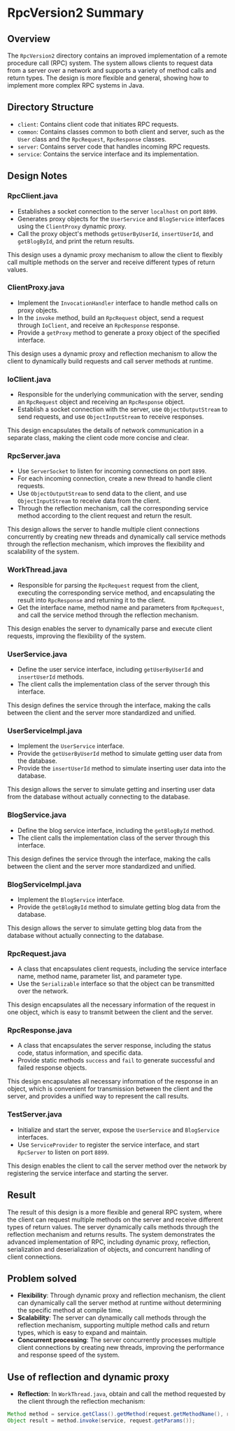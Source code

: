 # RpcVersion2 Summary

## Overview
The `RpcVersion2` directory contains an improved implementation of a remote procedure call (RPC) system. The system allows clients to request data from a server over a network and supports a variety of method calls and return types. The design is more flexible and general, showing how to implement more complex RPC systems in Java.

## Directory Structure
- `client`: Contains client code that initiates RPC requests.
- `common`: Contains classes common to both client and server, such as the `User` class and the `RpcRequest`, `RpcResponse` classes.
- `server`: Contains server code that handles incoming RPC requests.
- `service`: Contains the service interface and its implementation.

## Design Notes

### RpcClient.java
- Establishes a socket connection to the server `localhost` on port `8899`.
- Generates proxy objects for the `UserService` and `BlogService` interfaces using the `ClientProxy` dynamic proxy.
- Call the proxy object's methods `getUserByUserId`, `insertUserId`, and `getBlogById`, and print the return results.

This design uses a dynamic proxy mechanism to allow the client to flexibly call multiple methods on the server and receive different types of return values.

### ClientProxy.java
- Implement the `InvocationHandler` interface to handle method calls on proxy objects.
- In the `invoke` method, build an `RpcRequest` object, send a request through `IoClient`, and receive an `RpcResponse` response.
- Provide a `getProxy` method to generate a proxy object of the specified interface.

This design uses a dynamic proxy and reflection mechanism to allow the client to dynamically build requests and call server methods at runtime.

### IoClient.java
- Responsible for the underlying communication with the server, sending an `RpcRequest` object and receiving an `RpcResponse` object.
- Establish a socket connection with the server, use `ObjectOutputStream` to send requests, and use `ObjectInputStream` to receive responses.

This design encapsulates the details of network communication in a separate class, making the client code more concise and clear.

### RpcServer.java
- Use `ServerSocket` to listen for incoming connections on port `8899`.
- For each incoming connection, create a new thread to handle client requests.
- Use `ObjectOutputStream` to send data to the client, and use `ObjectInputStream` to receive data from the client.
- Through the reflection mechanism, call the corresponding service method according to the client request and return the result.

This design allows the server to handle multiple client connections concurrently by creating new threads and dynamically call service methods through the reflection mechanism, which improves the flexibility and scalability of the system.

### WorkThread.java
- Responsible for parsing the `RpcRequest` request from the client, executing the corresponding service method, and encapsulating the result into `RpcResponse` and returning it to the client.
- Get the interface name, method name and parameters from `RpcRequest`, and call the service method through the reflection mechanism.

This design enables the server to dynamically parse and execute client requests, improving the flexibility of the system.

### UserService.java
- Define the user service interface, including `getUserByUserId` and `insertUserId` methods.
- The client calls the implementation class of the server through this interface.

This design defines the service through the interface, making the calls between the client and the server more standardized and unified.

### UserServiceImpl.java
- Implement the `UserService` interface.
- Provide the `getUserByUserId` method to simulate getting user data from the database.
- Provide the `insertUserId` method to simulate inserting user data into the database.

This design allows the server to simulate getting and inserting user data from the database without actually connecting to the database.

### BlogService.java
- Define the blog service interface, including the `getBlogById` method.
- The client calls the implementation class of the server through this interface.

This design defines the service through the interface, making the calls between the client and the server more standardized and unified.

### BlogServiceImpl.java
- Implement the `BlogService` interface.
- Provide the `getBlogById` method to simulate getting blog data from the database.

This design allows the server to simulate getting blog data from the database without actually connecting to the database.

### RpcRequest.java
- A class that encapsulates client requests, including the service interface name, method name, parameter list, and parameter type.
- Use the `Serializable` interface so that the object can be transmitted over the network.

This design encapsulates all the necessary information of the request in one object, which is easy to transmit between the client and the server.

### RpcResponse.java
- A class that encapsulates the server response, including the status code, status information, and specific data.
- Provide static methods `success` and `fail` to generate successful and failed response objects.

This design encapsulates all necessary information of the response in an object, which is convenient for transmission between the client and the server, and provides a unified way to represent the call results.

### TestServer.java
- Initialize and start the server, expose the `UserService` and `BlogService` interfaces.
- Use `ServiceProvider` to register the service interface, and start `RpcServer` to listen on port `8899`.

This design enables the client to call the server method over the network by registering the service interface and starting the server.

## Result
The result of this design is a more flexible and general RPC system, where the client can request multiple methods on the server and receive different types of return values. The server dynamically calls methods through the reflection mechanism and returns results. The system demonstrates the advanced implementation of RPC, including dynamic proxy, reflection, serialization and deserialization of objects, and concurrent handling of client connections.

## Problem solved
- **Flexibility**: Through dynamic proxy and reflection mechanism, the client can dynamically call the server method at runtime without determining the specific method at compile time.
- **Scalability**: The server can dynamically call methods through the reflection mechanism, supporting multiple method calls and return types, which is easy to expand and maintain.
- **Concurrent processing**: The server concurrently processes multiple client connections by creating new threads, improving the performance and response speed of the system.

## Use of reflection and dynamic proxy
- **Reflection**: In `WorkThread.java`, obtain and call the method requested by the client through the reflection mechanism:
```java
Method method = service.getClass().getMethod(request.getMethodName(), request.getParamsTypes());
Object result = method.invoke(service, request.getParams());